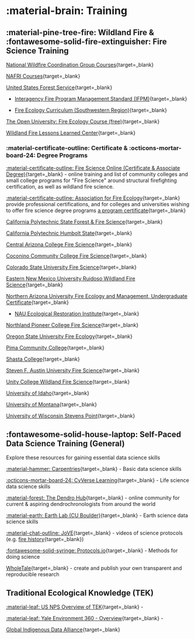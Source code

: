 # :material-brain: Training

## :material-pine-tree-fire: Wildland Fire & :fontawesome-solid-fire-extinguisher: Fire Science Training

[National Wildfire Coordination Group Courses](https://www.nwcg.gov/publications/training-courses){target=_blank}

[NAFRI Courses](https://www.nafri.gov/courses){target=_blank}

[United States Forest Service](https://www.fs.usda.gov/managing-land/fire/training){target=_blank}

* [Interagency Fire Program Management Standard (IFPM)](https://www.fs.usda.gov/managing-land/ifpm){target=_blank}

* [Fire Ecology Curriculum (Southwestern Region)](https://www.fs.usda.gov/Internet/FSE_DOCUMENTS/stelprdb5107845.pdf){target=_blank}

[The Open University: Fire Ecology Course (free)](https://www.open.edu/openlearn/science-maths-technology/fire-ecology/content-section-0){target=_blank}

[Wildland Fire Lessons Learned Center](https://www.wildfirelessons.net/home){target=_blank}

### :material-certificate-outline: Certificate & :octicons-mortar-board-24: Degree Programs

[:material-certificate-outline: Fire Science Online (Certificate & Associate Degree)](https://www.firescience.org/fire-science-degrees-and-programs/){target=_blank} - online training and list of community colleges and small college programs for "Fire Science" around structural firefighting certification, as well as wildland fire science.

[:material-certificate-outline: Association for Fire Ecology](https://fireecology.org/certification-levels){target=_blank} provide professional certifications, and for colleges and universities wishing to offer fire science degree programs [a program certificate](https://fireecology.org/academic-program-certification){target=_blank}

[California Polytechnic State Forest & Fire Science](https://nres.calpoly.edu/fnr){target=_blank}

[California Polytechnic Humbolt State](https://ffrm.humboldt.edu/why-forestry#Fire){target=_blank}

[Central Arizona College Fire Science](https://centralaz.edu/divisions-programs/nursing-health-emergency-careers/fire-science-technology-aas/){target=_blank}

[Coconino Community College Fire Science](https://www.coconino.edu/fire-science-aas){target=_blank}

[Colorado State University Fire Science](https://warnercnr.colostate.edu/frs/undergraduate-program/majors-minors/forest-fire-science-3/){target=_blank}

[Eastern New Mexico University Ruidoso Wildland Fire Science](https://ruidoso.enmu.edu/academics/associate/wildland-fire-science-program/){target=_blank}

[Northern Arizona University Fire Ecology and Management, Undergraduate Certificate](https://nau.edu/forestry/degrees-and-programs/certificates/fire-ecology-management-ucert/){target=_blank}

* [NAU Ecological Restoration Institute](https://eri.nau.edu/){target=_blank}

[Northland Pioneer College Fire Science](https://www.npc.edu/frs){target=_blank}

[Oregon State University Fire Ecology](https://www.forestry.oregonstate.edu/undergraduate-programs/natural-resources/wildland-fire-ecology){target=_blank}

[Pima Community College](https://www.pima.edu/academics-programs/degrees-certificates/public-safety/fire-science/index.html){target=_blank}

[Shasta College](https://www.shastacollege.edu/academics/programs/wildland-fire/){target=_blank}

[Steven F. Austin University Fire Science](https://www.sfasu.edu/academics/colleges/forestry-agriculture){target=_blank}

[Unity College Wildland Fire Science](https://unity.edu/programs/b-s-in-wildland-fire-science-and-management/){target=_blank}

[University of Idaho](https://www.uidaho.edu/cnr/undergraduate-majors/bs-fire-ecology){target=_blank}

[University of Montana](https://www.umt.edu/academics/programs/fire-sciences-management/){target=_blank}

[University of Wisconsin Stevens Point](https://catalog.uwsp.edu/preview_program.php?catoid=36&poid=14135){target=_blank}

## :fontawesome-solid-house-laptop: Self-Paced Data Science Training (General)

Explore these resources for gaining essential data science skills
   
[:material-hammer: Carpentries](https://carpentries.org/){target=_blank} - Basic data science skills

[:octicons-mortar-board-24: CyVerse Learning](https://learning.cyverse.org){target=_blank} - Life science data science skills

[:material-forest: The Dendro Hub](https://www.dendrohub.com/){target=_blank} - online community for current & aspiring dendrochronologists from around the world 

[:material-earth: Earth Lab (CU Boulder)](https://www.earthdatascience.org/){target=_blank} - Earth science data science skills

[:material-chat-outline: JoVE](https://www.jove.com/){target=_blank} - videos of science protocols (e.g. [fire history](https://www.jove.com/t/61698/using-tree-rings-to-reconstruct-fire-history-information-from){target=_blank}) 

[:fontawesome-solid-syringe: Protocols.io](https://www.protocols.io/){target=_blank} - Methods for doing science

[WholeTale](https://wholetale.org/){target=_blank} - create and publish your own transparent and reproducible research

## Traditional Ecological Knowledge (TEK)

[:material-leaf: US NPS Overview of TEK](https://www.nps.gov/subjects/tek/description.htm){target=_blank} - 

[:material-leaf: Yale Environment 360 - Overview](https://e360.yale.edu/features/native-knowledge-what-ecologists-are-learning-from-indigenous-people){target=_blank} - 

[Global Indigenous Data Alliance](https://www.gida-global.org/care){target=_blank}

